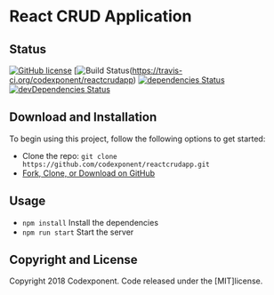 # React CRUD Application

## Status

[![GitHub license](https://img.shields.io/badge/license-MIT-blue.svg)](https://raw.githubusercontent.com/codexponent/reactcrudapp/master/LICENSE)
[![Build Status](https://api.travis-ci.com/codexponent/reactcrudapp.svg?token=7YLbZnNjDcsYyhUp2xvc&branch=master)(https://travis-ci.org/codexponent/reactcrudapp)
[![dependencies Status](https://david-dm.org/codexponent/reactcrudapp/status.svg)](https://david-dm.org/codexponent/reactcrudapp)
[![devDependencies Status](https://david-dm.org/codexponent/reactcrudapp/dev-status.svg)](https://david-dm.org/codexponent/reactcrudapp?type=dev)

## Download and Installation

To begin using this project, follow the following options to get started:
* Clone the repo: `git clone https://github.com/codexponent/reactcrudapp.git`
* [Fork, Clone, or Download on GitHub](https://github.com/codexponent/reactcrudapp)

## Usage

- `npm install` Install the dependencies
- `npm run start` Start the server

## Copyright and License

Copyright 2018 Codexponent. Code released under the [MIT]license.

